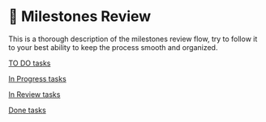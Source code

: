# __🏁 Milestones Review__

This is a thorough description of the milestones review flow, try to follow it to your best ability to keep the process smooth and organized.

[TO DO tasks](./to-do-tasks.md)

[In Progress tasks](./in-progress-tasks.md)

[In Review tasks](./in-review-tasks.md)

[Done tasks](./done-tasks.md)